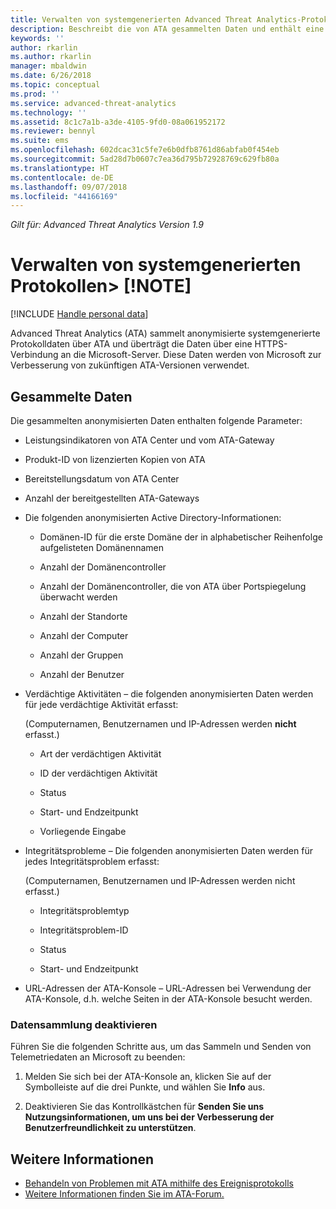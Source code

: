 ```yaml
---
title: Verwalten von systemgenerierten Advanced Threat Analytics-Protokollen | Microsoft-Dokumentation
description: Beschreibt die von ATA gesammelten Daten und enthält eine schrittweise Anleitung zum Deaktivieren der Datensammlung.
keywords: ''
author: rkarlin
ms.author: rkarlin
manager: mbaldwin
ms.date: 6/26/2018
ms.topic: conceptual
ms.prod: ''
ms.service: advanced-threat-analytics
ms.technology: ''
ms.assetid: 8c1c7a1b-a3de-4105-9fd0-08a061952172
ms.reviewer: bennyl
ms.suite: ems
ms.openlocfilehash: 602dcac31c5fe7e6b0dfb8761d86abfab0f454eb
ms.sourcegitcommit: 5ad28d7b0607c7ea36d795b72928769c629fb80a
ms.translationtype: HT
ms.contentlocale: de-DE
ms.lasthandoff: 09/07/2018
ms.locfileid: "44166169"
---
```

*Gilt für: Advanced Threat Analytics Version 1.9*



# <a name="manage-system-generated-logs-note"></a>Verwalten von systemgenerierten Protokollen> [!NOTE]

[!INCLUDE [Handle personal data](../includes/gdpr-intro-sentence.md)]

Advanced Threat Analytics (ATA) sammelt anonymisierte systemgenerierte Protokolldaten über ATA und überträgt die Daten über eine HTTPS-Verbindung an die Microsoft-Server.  Diese Daten werden von Microsoft zur Verbesserung von zukünftigen ATA-Versionen verwendet.

## <a name="data-collected"></a>Gesammelte Daten
Die gesammelten anonymisierten Daten enthalten folgende Parameter:

-   Leistungsindikatoren von ATA Center und vom ATA-Gateway

-   Produkt-ID von lizenzierten Kopien von ATA

-   Bereitstellungsdatum von ATA Center

-   Anzahl der bereitgestellten ATA-Gateways

-   Die folgenden anonymisierten Active Directory-Informationen:

    -   Domänen-ID für die erste Domäne der in alphabetischer Reihenfolge aufgelisteten Domänennamen

    -   Anzahl der Domänencontroller

    -   Anzahl der Domänencontroller, die von ATA über Portspiegelung überwacht werden

    -   Anzahl der Standorte

    -   Anzahl der Computer

    -   Anzahl der Gruppen

    -   Anzahl der Benutzer

-   Verdächtige Aktivitäten – die folgenden anonymisierten Daten werden für jede verdächtige Aktivität erfasst:

    (Computernamen, Benutzernamen und IP-Adressen werden **nicht** erfasst.)

    -   Art der verdächtigen Aktivität

    -   ID der verdächtigen Aktivität

    -   Status

    -   Start- und Endzeitpunkt

    -   Vorliegende Eingabe

- Integritätsprobleme – Die folgenden anonymisierten Daten werden für jedes Integritätsproblem erfasst:

    (Computernamen, Benutzernamen und IP-Adressen werden nicht erfasst.)

    -   Integritätsproblemtyp

    -   Integritätsproblem-ID

    -   Status

    -   Start- und Endzeitpunkt

- URL-Adressen der ATA-Konsole – URL-Adressen bei Verwendung der ATA-Konsole, d.h. welche Seiten in der ATA-Konsole besucht werden.


### <a name="disable-data-collection"></a>Datensammlung deaktivieren
Führen Sie die folgenden Schritte aus, um das Sammeln und Senden von Telemetriedaten an Microsoft zu beenden:

1.  Melden Sie sich bei der ATA-Konsole an, klicken Sie auf der Symbolleiste auf die drei Punkte, und wählen Sie **Info** aus.

2.  Deaktivieren Sie das Kontrollkästchen für **Senden Sie uns Nutzungsinformationen, um uns bei der Verbesserung der Benutzerfreundlichkeit zu unterstützen**.

## <a name="see-also"></a>Weitere Informationen
- [Behandeln von Problemen mit ATA mithilfe des Ereignisprotokolls](troubleshooting-ata-using-logs.md)
- [Weitere Informationen finden Sie im ATA-Forum.](https://social.technet.microsoft.com/Forums/security/home?forum=mata)

